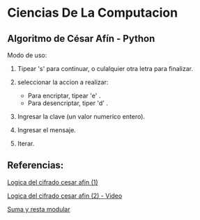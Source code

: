 # Ciencias De La Computacion

## Algoritmo de César Afín - Python

Modo de uso:

1) Tipear 's' para continuar, o culalquier otra letra para finalizar.

2) seleccionar la accion a realizar:  
    - Para encriptar, tipear 'e'  .
    - Para desencriptar, tiper 'd'  .

3) Ingresar la clave (un valor numerico entero).

4) Ingresar el mensaje.

5) Iterar.

## Referencias:
[Logica del cifrado cesar afin (1)](https://inventwithpython.com/es/14.html)

[Logica del cifrado cesar afin (2) - Video](https://www.youtube.com/watch?v=4dbc3oEvyfc)

[Suma y resta modular](https://es.khanacademy.org/computing/computer-science/cryptography/modarithmetic/a/modular-addition-and-subtraction)



